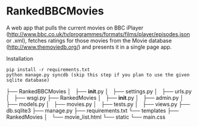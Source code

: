 RankedBBCMovies
===============


A web app that pulls the current movies on BBC iPlayer (http://www.bbc.co.uk/tv/programmes/formats/films/player/episodes.json or .xml), fetches ratings for those movies from the Movie database (http://www.themoviedb.org/) and presents it in a single page app.

Installation
```
pip install -r requirements.txt
python manage.py syncdb (skip this step if you plan to use the given sqlite database)
```

├── RankedBBCMovies
│   ├── __init__.py
│   ├── settings.py
│   ├── urls.py
│   ├── wsgi.py
├── RankedMovies
│   ├── __init__.py
│   ├── admin.py
│   ├── models.py
│   ├── movies.py
│   ├── tests.py
│   ├── views.py
├── db.sqlite3
├── manage.py
├── requirements.txt
└── templates
    ├── RankedMovies
    │   └── movie_list.html
    └── static
        └── main.css
